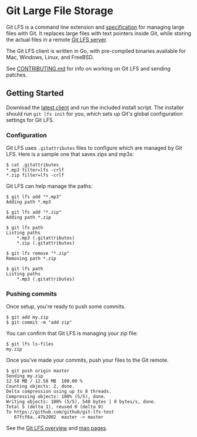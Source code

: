 Git Large File Storage
======

Git LFS is a command line extension and [specification](docs/spec.md) for managing large files with Git.  It replaces
large files with text pointers inside Git, while storing the actual files in a
remote [Git LFS server](docs/api.md).

The Git LFS client is written in Go, with pre-compiled binaries available for
Mac, Windows, Linux, and FreeBSD.

See [CONTRIBUTING.md](CONTRIBUTING.md) for info on working on Git LFS and
sending patches.

## Getting Started

Download the [latest client][rel] and run the included install script.  The
installer should run `git lfs init` for you, which sets up Git's global
configuration settings for Git LFS.

[rel]: https://github.com/github/git-lfs/releases

### Configuration

Git LFS uses `.gitattributes` files to configure which are managed by Git LFS.
Here is a sample one that saves zips and mp3s:

    $ cat .gitattributes
    *.mp3 filter=lfs -crlf
    *.zip filter=lfs -crlf

Git LFS can help manage the paths:

    $ git lfs add "*.mp3"
    Adding path *.mp3

    $ git lfs add "*.zip"
    Adding path *.zip

    $ git lfs path
    Listing paths
        *.mp3 (.gitattributes)
        *.zip (.gitattributes)

    $ git lfs remove "*.zip"
    Removing path *.zip

    $ git lfs path
    Listing paths
        *.mp3 (.gitattributes)

### Pushing commits

Once setup, you're ready to push some commits.

    $ git add my.zip
    $ git commit -m "add zip"

You can confirm that Git LFS is managing your zip file:

    $ git lfs ls-files
    my.zip

Once you've made your commits, push your files to the Git remote.

    $ git push origin master
    Sending my.zip
    12.58 MB / 12.58 MB  100.00 %
    Counting objects: 2, done.
    Delta compression using up to 8 threads.
    Compressing objects: 100% (5/5), done.
    Writing objects: 100% (5/5), 548 bytes | 0 bytes/s, done.
    Total 5 (delta 1), reused 0 (delta 0)
    To https://github.com/github/git-lfs-test
       67fcf6a..47b2002  master -> master

See the [Git LFS overview](https://github.com/github/git-lfs/tree/master/docs) and [man pages](https://github.com/github/git-lfs/tree/master/docs/man).
